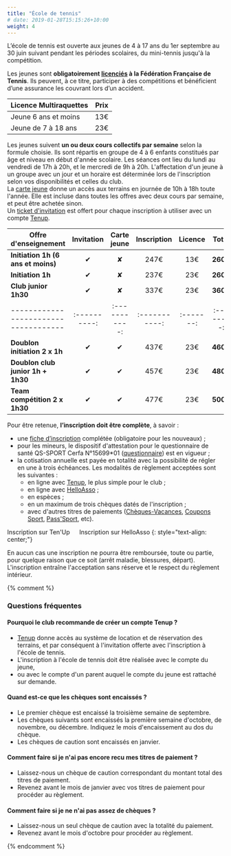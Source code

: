 ```yaml
---
title: "École de tennis"
# date: 2019-01-28T15:15:26+10:00
weight: 4
---
```

L’école de tennis est ouverte aux jeunes de 4 à 17 ans du 1er septembre au 30 juin suivant pendant les périodes scolaires, du mini-tennis jusqu'à la compétition.
<!--more-->

Les jeunes sont **obligatoirement [licenciés](https://www.fft.fr/la-federation/licences) à la Fédération Française de Tennis**.
Ils peuvent, à ce titre, participer à des compétitions et bénéficient d’une assurance les couvrant lors d’un accident.

| Licence Multiraquettes | Prix |
|------------------------|:----:|
| Jeune 6 ans et moins   | 13€  |
| Jeune de 7 à 18 ans    | 23€  |

Les jeunes suivent **un ou deux cours collectifs par semaine** selon la formule choisie.
Ils sont répartis en groupe de 4 à 6 enfants constitués par âge et niveau en début d'année scolaire.
Les séances ont lieu du lundi au vendredi de 17h à 20h, et le mercredi de 9h à 20h.
L'affectation d'un jeune à un groupe avec un jour et un horaire est déterminée lors de l'inscription selon vos disponibilités et celles du club. \
La [carte jeune](/services/adhesion/) donne un accès aux terrains en journée de 10h à 18h toute l'année.
Elle est incluse dans toutes les offres avec deux cours par semaine, et peut être achetée sinon.\
Un [ticket d'invitation](/services/location/) est offert pour chaque inscription à utiliser avec un compte [Tenup](https://tenup.fft.fr/).

| Offre d'enseignement               | Invitation | Carte jeune | Inscription | Licence | Total    |
|------------------------------------|:----------:|:-----------:|:-----------:|:-------:|:--------:|
| **Initiation 1h (6 ans et moins)** | &#10004;   | &#10008;    | 247€        | 13€     | **260€** |
| **Initiation 1h**                  | &#10004;   | &#10008;    | 237€        | 23€     | **260€** |
| **Club junior 1h30**               | &#10004;   | &#10008;    | 337€        | 23€     | **360€** |
|------------------------------------|:----------:|:-----------:|:-----------:|:-------:|:--------:|
| **Doublon initiation 2 x 1h**      | &#10004;   | &#10004;    | 437€        | 23€     | **460€** |
| **Doublon club junior 1h + 1h30**  | &#10004;   | &#10004;    | 457€        | 23€     | **480€** |
| **Team compétition 2 x 1h30**      | &#10004;   | &#10004;    | 477€        | 23€     | **500€** |

Pour être retenue, **l’inscription doit être complète**, à savoir :
- une [fiche d’inscription](/assets/ecole-de-tennis/TCG-Fiche-Inscription-Ecole.pdf) complétée (obligatoire pour les nouveaux) ;
- pour les mineurs, le dispositif d'attestation pour le questionnaire de santé QS-SPORT Cerfa N°15699*01 ([questionnaire](/assets/ecole-de-tennis/attestation-ou-certificat-medical.pdf)) est en vigueur ;
- la cotisation annuelle est payée en totalité avec la possibilité de régler en une à trois échéances. Les modalités de règlement acceptées sont les suivantes :
  - en ligne avec [Tenup](https://tenup.fft.fr/club/62060274/offres), le plus simple pour le club ;
  - en ligne avec [HelloAsso](https://www.helloasso.com/associations/tennis-club-gorbella/adhesions/ecole-de-tennis) ;
  - en espèces ;
  - en un maximum de trois chèques datés de l'inscription ;
  - avec d'autres titres de paiements ([Chèques-Vacances](https://www.ancv.com/), [Coupons Sport](https://coupons-sport.nice.fr/fr), [Pass'Sport](https://www.pass.sports.gouv.fr/), etc).

<a class="button button-primary" style="text-decoration: none; text-align: center" href="https://tenup.fft.fr/club/62060274/offres">Inscription sur Ten'Up</a>
&emsp;
<a class="button button-primary" style="text-decoration: none; text-align: center" href="https://www.helloasso.com/associations/tennis-club-gorbella/adhesions/ecole-de-tennis">Inscription sur HelloAsso</a>
{: style="text-align: center;"}


En aucun cas une inscription ne pourra être remboursée, toute ou partie, pour quelque raison que ce soit (arrêt maladie, blessures, départ).
L'inscription entraîne l'acceptation sans réserve et le respect du règlement intérieur.

{% comment %}

### Questions fréquentes
#### Pourquoi le club recommande de créer un compte Tenup ?
- [Tenup](https://tenup.fft.fr/) donne accès au système de location et de réservation des terrains, et par conséquent à l'invitation offerte avec l'inscription à l'école de tennis.
- L'inscription à l'école de tennis doit être réalisée avec le compte du jeune,
- ou avec le compte d'un parent auquel le compte du jeune est rattaché sur demande.

#### Quand est-ce que les chèques sont encaissés ?
- Le premier chèque est encaissé la troisième semaine de septembre.
- Les chèques suivants sont encaissés la première semaine d'octobre, de novembre, ou décembre. Indiquez le mois d'encaissement au dos du chèque.
- Les chèques de caution sont encaissés en janvier.

#### Comment faire si je n'ai pas encore recu mes titres de paiement ?
 - Laissez-nous un chèque de caution correspondant du montant total des titres de paiement.
 - Revenez avant le mois de janvier avec vos titres de paiement pour procéder au règlement.


#### Comment faire si je ne n'ai pas assez de chèques ?
 - Laissez-nous un seul chèque de caution avec la totalité du paiement.
 - Revenez avant le mois d'octobre pour procéder au règlement.

{% endcomment %}

